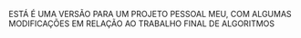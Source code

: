 ESTÁ É UMA VERSÃO PARA UM PROJETO PESSOAL MEU, COM ALGUMAS MODIFICAÇÕES EM RELAÇÃO AO TRABALHO FINAL DE ALGORITMOS
